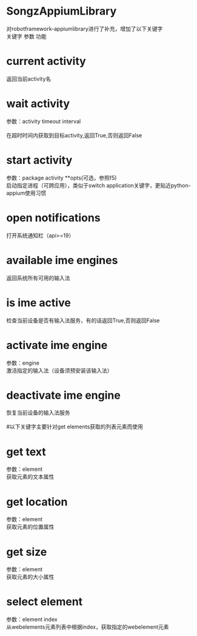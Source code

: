 # SongzAppiumLibrary
对robotframework-appiumlibrary进行了补充，增加了以下关键字<br />
关键字                  参数                    功能<br />
# current activity 
返回当前activity名<br />
# wait activity       
参数：activity timeout interval<br />  
在超时时间内获取到目标activity,返回True,否则返回False<br />
# start activity 
参数：package activity **opts(可选，参照f5)    
启动指定进程（可跨应用），类似于switch application关键字，更贴近python-appium使用习惯<br />
# open notifications                         
打开系统通知栏（api>=19）<br />
# available ime engines                          
返回系统所有可用的输入法<br />
# is ime active                               
检查当前设备是否有输入法服务，有的话返回True,否则返回False<br />
# activate ime engine    
参数：engine                  
激活指定的输入法（设备须预安装该输入法）<br />
# deactivate ime engine     
恢复当前设备的输入法服务<br />
<br />
#以下关键字主要针对get elements获取的列表元素而使用<br />
# get text 
参数：element                 
获取元素的文本属性<br />
# get location          
参数：element                 
获取元素的位置属性<br />
# get size            
参数：element                 
获取元素的大小属性<br />
# select element       
参数：element index        
从webelements元素列表中根据index，获取指定的webelement元素<br />
